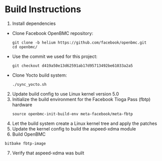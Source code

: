 # Build Instructions

1. Install dependencies
  * Clone Facebook OpenBMC repository:
    ```
    git clone -b helium https://github.com/facebook/openbmc.git
    cd openbmc/
    ```
  * Use the commit we used for this project:
    ```
    git checkout d419a50e13d62591ab17d95713492be61033a2a5
    ```
  * Clone Yocto build system:
    ```
    ./sync_yocto.sh
    ```
2.  Update build config to use Linux kernel version 5.0
3. Initialize the build environment for the Facebook Tioga Pass (fbtp) hardware
   ```
   source openbmc-init-build-env meta-facebook/meta-fbtp
   ```
4. Let the build system create a Linux kernel tree and apply the patches
5. Update the kernel config to build the aspeed-xdma module
6. Build OpenBMC
  ```
  bitbake fbtp-image
  ```
7. Verify that aspeed-xdma was built
